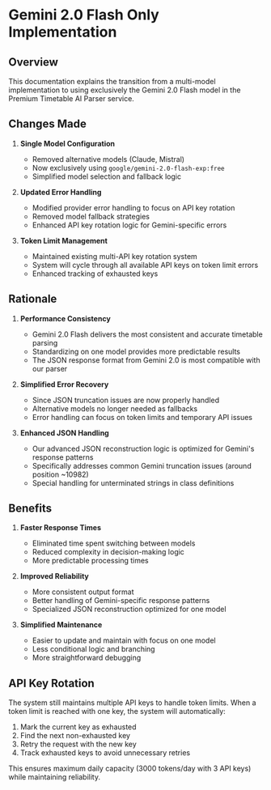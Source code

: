 # Gemini 2.0 Flash Only Implementation

## Overview

This documentation explains the transition from a multi-model implementation to using exclusively the Gemini 2.0 Flash model in the Premium Timetable AI Parser service.

## Changes Made

1. **Single Model Configuration**
   - Removed alternative models (Claude, Mistral)
   - Now exclusively using `google/gemini-2.0-flash-exp:free`
   - Simplified model selection and fallback logic

2. **Updated Error Handling**
   - Modified provider error handling to focus on API key rotation
   - Removed model fallback strategies
   - Enhanced API key rotation logic for Gemini-specific errors

3. **Token Limit Management**
   - Maintained existing multi-API key rotation system
   - System will cycle through all available API keys on token limit errors
   - Enhanced tracking of exhausted keys

## Rationale

1. **Performance Consistency**
   - Gemini 2.0 Flash delivers the most consistent and accurate timetable parsing
   - Standardizing on one model provides more predictable results
   - The JSON response format from Gemini 2.0 is most compatible with our parser

2. **Simplified Error Recovery**
   - Since JSON truncation issues are now properly handled
   - Alternative models no longer needed as fallbacks
   - Error handling can focus on token limits and temporary API issues

3. **Enhanced JSON Handling**
   - Our advanced JSON reconstruction logic is optimized for Gemini's response patterns
   - Specifically addresses common Gemini truncation issues (around position ~10982)
   - Special handling for unterminated strings in class definitions

## Benefits

1. **Faster Response Times**
   - Eliminated time spent switching between models
   - Reduced complexity in decision-making logic
   - More predictable processing times

2. **Improved Reliability**
   - More consistent output format
   - Better handling of Gemini-specific response patterns
   - Specialized JSON reconstruction optimized for one model

3. **Simplified Maintenance**
   - Easier to update and maintain with focus on one model
   - Less conditional logic and branching
   - More straightforward debugging

## API Key Rotation

The system still maintains multiple API keys to handle token limits. When a token limit is reached with one key, the system will automatically:

1. Mark the current key as exhausted
2. Find the next non-exhausted key
3. Retry the request with the new key
4. Track exhausted keys to avoid unnecessary retries

This ensures maximum daily capacity (3000 tokens/day with 3 API keys) while maintaining reliability.
